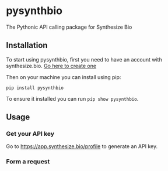 # pysynthbio

The Pythonic API calling package for Synthesize Bio

## Installation

To start using pysynthbio, first you need to have an account with synthesize.bio.
[Go here to create one](https://app.synthesize.bio/)

Then on your machine you can install using pip:

```
pip install pysynthbio
```

To ensure it installed you can run `pip show pysynthbio`.

## Usage

### Get your API key

Go to https://app.synthesize.bio/profile to generate an API key.

### Form a request
